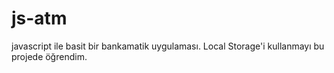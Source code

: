 # js-atm
javascript ile basit bir bankamatik uygulaması.
Local Storage'i kullanmayı bu projede öğrendim.
